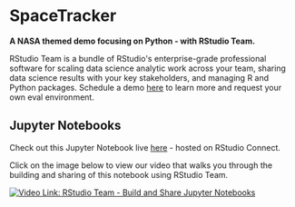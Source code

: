 # SpaceTracker
**A NASA themed demo focusing on Python - with RStudio Team.** 

RStudio Team is a bundle of RStudio's enterprise-grade professional software for scaling data science analytic work across your team, sharing data science results with your key stakeholders, and managing R and Python packages. Schedule a demo [here](https://www.rstudio.com/products/team/ 'RStudio Team page') to learn more and request your own eval environment.

## Jupyter Notebooks

Check out this Jupyter Notebook live [here](https://colorado.rstudio.com/rsc/space-tracker/space_tracker.html 'SpaceTracker Notebook') - hosted on RStudio Connect.

Click on the image below to view our video that walks you through the building and sharing of this notebook using RStudio Team.
  
[![Video Link: RStudio Team - Build and Share Jupyter Notebooks](https://img.youtube.com/vi/x8Wf8qXAGDI/0.jpg)](https://www.youtube.com/watch?v=x8Wf8qXAGDI)

